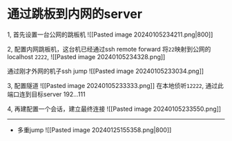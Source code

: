 # 通过跳板到内网的server
1, 首先设置一台公网的跳板机
![[Pasted image 20240105234211.png|800]]

2, 配置内网跳板机，这台机已经通过ssh remote forward 将`22`映射到公网的localhost `2222`,
![[Pasted image 20240105234328.png]]

通过刚才外网的机子ssh jump
![[Pasted image 20240105233034.png]]

3, 配置隧道
![[Pasted image 20240105233333.png]]
在本地侦听`12222`, 通过此端口连到目标server 192...111

4, 再建配置一个会话，建立最终连接
![[Pasted image 20240105233550.png]]

--- 
- 多重jump
![[Pasted image 20240125155358.png|800]]

